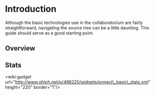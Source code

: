 # Introduction #

Although the basic technologies use in the collaboratorium are fairly straightforward, navigating the source tree can be a little daunting.  This guide should serve as a good starting point.

## Overview ##

## Stats ##

&lt;wiki:gadget url="http://www.ohloh.net/p/486220/widgets/project\_basic\_stats.xml" height="220" border="1"/&gt;